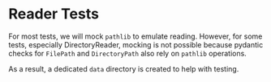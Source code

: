 # Reader Tests

For most tests, we will mock `pathlib` to emulate reading. However, for some tests, especially DirectoryReader, mocking is not possible because pydantic checks for `FilePath` and `DirectoryPath` also rely on `pathlib` operations.

As a result, a dedicated `data` directory is created to help with testing.
